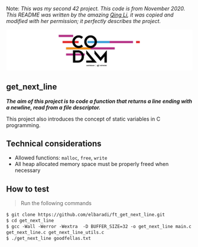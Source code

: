 Note: _This was my second 42 project. This code is from November 2020. This README was written by the amazing [Qing Li](https://github.com/qingqingqingli), it was copied and modified with her permission; it perfectly describes the project._

[![Logo](https://github.com/qingqingqingli/readme_images/blob/master/codam_logo_1.png)](https://github.com/elbaradi/ft_get_next_line)

## get_next_line
***The aim of this project is to code a function that returns a line ending with a newline, read from a file descriptor.***

This project also introduces the concept of static variables in C programming.

## Technical considerations

- Allowed functions: ```malloc```, ```free```, ```write```
- All heap allocated memory space must be properly freed when necessary

## How to test
> Run the following commands

```shell
$ git clone https://github.com/elbaradi/ft_get_next_line.git
$ cd get_next_line
$ gcc -Wall -Werror -Wextra  -D BUFFER_SIZE=32 -o get_next_line main.c get_next_line.c get_next_line_utils.c
$ ./get_next_line goodfellas.txt
```
